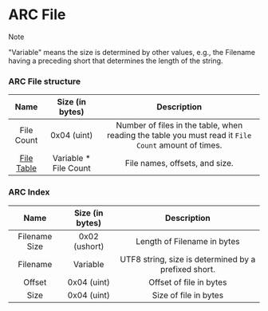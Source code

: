 # ARC File
> [!NOTE]
> "Variable" means the size is determined by other values, e.g., the Filename having a preceding short that determines the length of the string.

### ARC File structure
| Name | Size (in bytes) | Description |
| :-:|:-:|:-:|
| File Count | 0x04 (uint) | Number of files in the table, when reading the table you must read it `File Count` amount of times.
| [File Table](./ARC.md#ARC-Index) | Variable * File Count | File names, offsets, and size.

### ARC Index
| Name | Size (in bytes) | Description |
| :-:|:-:|:-:|
| Filename Size | 0x02 (ushort) | Length of Filename in bytes
| Filename | Variable | UTF8 string, size is determined by a prefixed short.
| Offset | 0x04 (uint) | Offset of file in bytes
| Size | 0x04 (uint) | Size of file in bytes
